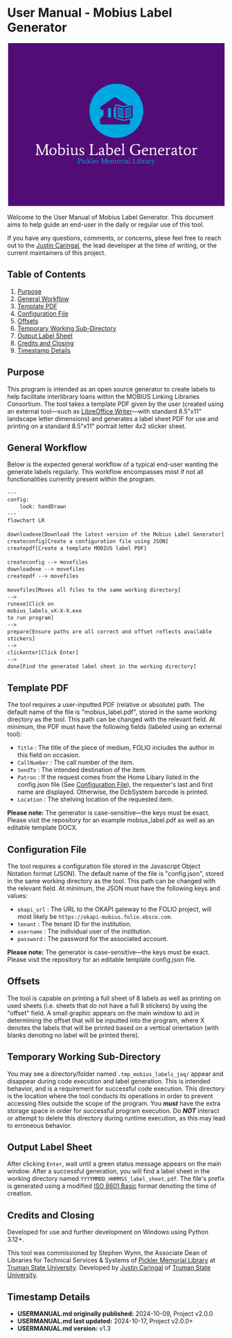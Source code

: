 # User Manual - Mobius Label Generator

<div align="center">
    <img src="images_not_bundled/logo-color-background.png" width="500px" alt="MLG Logo">
</div>

Welcome to the User Manual of Mobius Label Generator. This document aims to
help guide an end-user in the daily or regular use of this tool.

If you have any questions, comments, or concerns, plese feel free to reach
out to the [Justin Caringal](https://github.com/jaq-lagnirac), the lead
developer at the time of writing, or the current maintainers of this project.

## Table of Contents

1. [Purpose](#purpose)
1. [General Workflow](#general-workflow)
1. [Template PDF](#template-pdf)
1. [Configuration File](#configuration-file)
1. [Offsets](#offsets)
1. [Temporary Working Sub-Directory](#temporary-working-sub-directory)
1. [Output Label Sheet](#output-label-sheet)
1. [Credits and Closing](#credits-and-closing)
1. [Timestamp Details](#timestamp-details)

## Purpose

This program is intended as an open source generator to create labels to help 
facilitate interlibrary loans within the MOBIUS Linking Libraries Consortium.
The tool takes a template PDF given by the user (created using an external
tool&mdash;such as
[LibreOffice Writer](https://www.libreoffice.org/discover/writer/)&mdash;with
standard 8.5"x11" landscape letter dimensions) and generates a label sheet PDF
for use and printing on a standard 8.5"x11" portrait letter 4x2 sticker sheet.

## General Workflow

Below is the expected general workflow of a typical end-user wanting the
generate labels regularly. This workflow encompasses most if not all
functionalities currently present within the program.

```mermaid
---
config:
    look: handDrawn
---
flowchart LR

downloadexe[Download the latest version of the Mobius Label Generator]
createconfig[Create a configuration file using JSON]
createpdf[Create a template MOBIUS label PDF]

createconfig --> movefiles
downloadexe --> movefiles
createpdf --> movefiles

movefiles[Moves all files to the same working directory]
-->
runexe[Click on
mobius_labels_vX-X-X.exe
to run program]
-->
prepare[Ensure paths are all correct and offset reflects available stickers]
-->
clickenter[Click Enter]
-->
done[Find the generated label sheet in the working directory]
```

## Template PDF

The tool requires a user-inputted PDF (relative or absolute) path. The default
name of the file is "mobius_label.pdf", stored in the same working directory
as the tool. This path can be changed with the relevant field. At minimum,
the PDF must have the following fields (labeled using an external tool):
- `Title` : The title of the piece of medium, FOLIO includes the author
    in this field on occasion.
- `CallNumber` : The call number of the item.
- `SendTo` : The intended destination of the item.
- `Patron` : If the request comes from the Home Libary listed in the
    config.json file (See [Configuration File](#configuration-file)),
    the requester's last and first name are displayed. Otherwise, the DcbSystem
    barcode is printed.
- `Location` : The shelving location of the requested item.

**Please note:** The generator is case-sensitive&mdash;the keys must be exact.
Please visit the repository for an example mobius_label.pdf as well as an
editable template DOCX.

## Configuration File

The tool requires a configuration file stored in the Javascript Object Notation
format (JSON). The default name of the file is "config.json", stored in the
same working directory as the tool. This path can be changed with the relevant
field. At minimum, the JSON must have the following keys and values:
- `okapi_url` : The URL to the OKAPI gateway to the FOLIO project,
    will most likely be `https://okapi-mobius.folio.ebsco.com`.
- `tenant` : The tenant ID for the institution.
- `username` : The individual user of the institution.
- `password` : The password for the associated account.

**Please note:** The generator is case-sensitive&mdash;the keys must be exact.
Please visit the repository for an editable template config.json file.

## Offsets

The tool is capable on printing a full sheet of 8 labels as well as printing on
used sheets (i.e. sheets that do not have a full 8 stickers) by using the
"offset" field. A small graphic appears on the main window to aid in 
determining the offset that will be inputted into the program, where X denotes
the labels that will be printed based on a vertical orientation (with blanks
denoting no label will be printed there).

## Temporary Working Sub-Directory

You may see a directory/folder named `.tmp_mobius_labels_jaq/` appear and
disappear during code execution and label generation. This is intended
behavior, and is a requirement for successful code execution. This directory
is the location where the tool conducts its operations in order to prevent
accessing files outside the scope of the program. You ***must*** have the extra
storage space in order for successful program execution. Do ***NOT*** interact
or attempt to delete this directory during runtime execution, as this may lead
to erroneous behavior.

## Output Label Sheet

After clicking `Enter`, wait until a green status message appears on the main
window. After a successful generation, you will find a label sheet in the
working directory named `YYYYMMDD_HHMMSS_label_sheet.pdf`. The file's prefix
is generated using a modified
[ISO 8601 Basic](https://en.wikipedia.org/wiki/ISO_8601) format denoting the 
time of creation.

## Credits and Closing

Developed for use and further development on Windows using Python 3.12+.

This tool was commissioned by Stephen Wynn, the Associate Dean of Libraries for
Technical Services & Systems of
[Pickler Memorial Library](https://library.truman.edu/) at
[Truman State University](https://www.truman.edu/). Developed by
[Justin Caringal](https://jaq-lagnirac.github.io/)
of [Truman State University](https://www.truman.edu/).

## Timestamp Details

- **USERMANUAL.md originally published:** 2024-10-09, Project v2.0.0
- **USERMANUAL.md last updated:** 2024-10-17, Project v2.0.0+
- **USERMANUAL.md version:** v1.3